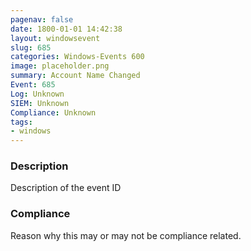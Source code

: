 ```yaml
---
pagenav: false
date: 1800-01-01 14:42:38
layout: windowsevent
slug: 685
categories: Windows-Events 600
image: placeholder.png
summary: Account Name Changed
Event: 685
Log: Unknown
SIEM: Unknown
Compliance: Unknown
tags:
- windows
---
```


### Description

Description of the event ID

### Compliance

Reason why this may or may not be compliance related.
